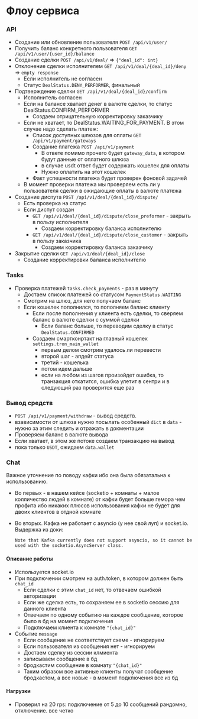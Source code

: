 # Флоу сервиса

### API
* Создание или обновление пользователя `POST /api/v1/user/`
* Получить баланс конкретного пользователя `GET /api/v1/user/{user_id}/balance`
* Создание сделки `POST /api/v1/deal/` => `{"deal_id": int}`
* Отклонение сделки исполнителем `GET /api/v1/deal/{deal_id}/deny` => `empty response`
  * Если исполнитель не согласен
  * Статус `DealStatus.DENY_PERFORMER`, финальный
* Подтверждение сделки `GET /api/v1/deal/{deal_id}/confirm`
  * Исполнитель согласен
  * Если на балансе хватает денег в валюте сделки, то статус DealStatus.CONFIRM_PERFORMER
    * Создаем отрицательную корректировку заказчику
  * Если не хватает, то DealStatus.WAITING_FOR_PAYMENT. В этом случае надо сделать платеж:
    * Список доступных шлюзов для оплаты `GET /api/v1/payment/gateways`
    * Создание платежа `POST /api/v1/payment`
      * В ответе помимо прочего будет `gateway_data`, в котором будут данные от оплатного шлюза
      * в случае usdt ответ будет содержать кошелек для оплаты
      * Нужно оплатить на этот кошелек
    * Факт успешности платежа будет проверен фоновой задачей
  * В момент проверки платежа мы проверяем есть ли у пользователя сделки в ожидающие оплаты
    в валюте платежа
* Создание диспута `POST /api/v1/deal/{deal_id}/dispute/`
  * Есть проверка на статус
  * Если диспут создан
    * `GET /api/v1/deal/{deal_id}/dispute/close_preformer` - закрыть в пользу исполнителя
      * Создаем корректировку баланса исполнителю
    * `GET /api/v1/deal/{deal_id}/dispute/close_customer` - закрыть в пользу заказчика
      * Создаем корректировку баланса заказчику
* Закрытие сделки `GET /api/v1/deal/{deal_id}/close`
  * Создание корректировки баланса исполнителю


### Tasks
* Проверка платежей `tasks.check_payments` - раз в минуту
  * Достаем список платежей со статусом `PaymentStatus.WAITING`
  * Смотрим на шлюз, для него получаем баланс
  * Если кошелек пополнился, то пополняем баланс клиенту
    * Если после пополнения у клиента есть сделки, то сверяем баланс в валюте сделки с суммой сделки
      * Если баланс больше, то переводим сделку в статус `DealStatus.CONFIRMED`
    * Создаем смартконртакт на главный кошелек `settings.tron_main_wallet`
      * первым делом смотрим удалось ли перевести
      * второй шаг - апдейт статуса
      * третий - кошелька
      * потом идем дальше
      * если на любом из шагов произойдет ошибка, то транзакция откатится,
      ошибка улетит в сентри и в следующий раз проверится еще раз

### Вывод средств
* `POST /api/v1/payment/withdraw` - вывод средств.
* взависимости от шлюза нужно посылать особенный `dict` в `data` - нужно за этим следить
  и отражать в докментации
* Проверяем баланс в валюте вывода
* Если хватает, в этом же потоке создаем транзакцию на вывод
* пока только `USDT`, ожидаем `data.wallet`

### Chat
Важное уточнение по поводу кафки ибо она была обязатальна к использованию.
* Во первых - в нашем кейсе (socketio + комнаты + малое колличество людей в комнате)
  от кафки будет больше гемора чем профита ибо никаких плюсов использования кафки
  не будет для двоих клиентов в отдной комнате
* Во вторых. Кафка не работает с asyncio (у нее свой луп) и socket.io. Выдержка из доки:

  ```Note that Kafka currently does not support asyncio, so it cannot be used with the socketio.AsyncServer class.```
#### Описание работы

* Используется socket.io
* При подключении смотрем на auth.token, в котором должен быть `chat_id`
  * Если сделки с этим `chat_id` нет, то отвечаем ошибкой авторизации
  * Если же сделка есть, то сохраняем ее в socketio сессию для данного клиента
  * Отвечаем по одному событию на каждое сообщение, которое было в бд на момент подключения
  * Подключаем клиента к комнате `"{chat_id}"`
* Событие `message`
  * Если сообщение не соответствует схеме - игнорируем
  * Если пользователя из сообщения нет - игнорируем
  * Достаем сделку из сессии клмиента
  * записываем сообщение в бд
  * бродкастим сообщение в комнату `"{chat_id}"`
  * Таким образом все активные клиенты получат сообщение бродкастом, а все новые -
    в момент подключения все из бд

#### Нагрузки
* Проверил на 20 rps: подключение от 5 до 10 сообщений рандомно, отключение. все четко
